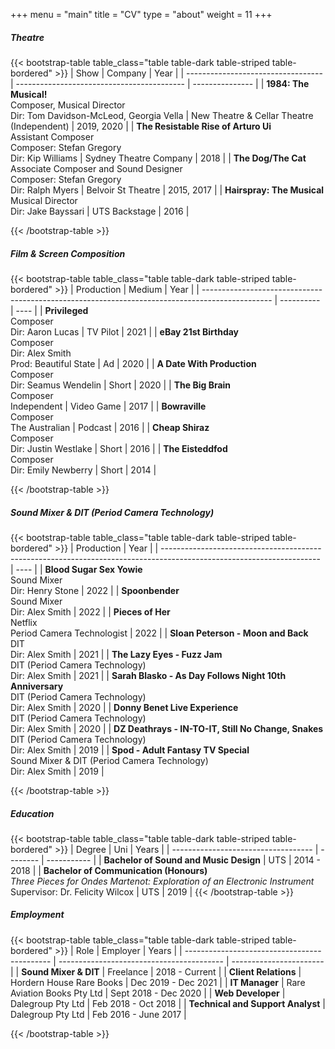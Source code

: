 +++
menu = "main"
title = "CV"
type = "about"
weight = 11
+++

##### Theatre
{{< bootstrap-table table_class="table table-dark table-striped table-bordered" >}}
|            Show                    |    Company                                 |    Year         |
| ---------------------------------- | ------------------------------------------ | --------------- |
| **1984: The Musical!** </br> Composer, Musical Director </br> Dir: Tom Davidson-McLeod, Georgia Vella | New Theatre & Cellar Theatre (Independent) | 2019, 2020      |
| **The Resistable Rise of Arturo Ui**  </br> Assistant Composer  </br> Composer: Stefan Gregory  </br> Dir: Kip Williams   | Sydney Theatre Company | 2018 |
| **The Dog/The Cat**  </br> Associate Composer and Sound Designer  </br> Composer: Stefan Gregory  </br> Dir: Ralph Myers   | Belvoir St Theatre | 2015, 2017 |
| **Hairspray: The Musical**  </br> Musical Director  </br>  Dir: Jake Bayssari   | UTS Backstage | 2016 |

{{< /bootstrap-table >}}

##### Film & Screen Composition
{{< bootstrap-table table_class="table table-dark table-striped table-bordered" >}}
|            Production                                                                           |  Medium    | Year |
| ----------------------------------------------------------------------------------------------- | ---------- | ---- |
| **Privileged** </br> Composer </br> Dir: Aaron Lucas                                            | TV Pilot   | 2021 |
| **eBay 21st Birthday** </br> Composer </br> Dir: Alex Smith </br> Prod: Beautiful State         | Ad         | 2020 |
| **A Date With Production** </br> Composer </br> Dir: Seamus Wendelin                            | Short      | 2020 |
| **The Big Brain** </br> Composer  </br> Independent                                             | Video Game | 2017 |
| **Bowraville** </br> Composer  </br> The Australian                                             | Podcast    | 2016 |
| **Cheap Shiraz** </br> Composer </br> Dir: Justin Westlake                                      | Short      | 2016 |
| **The Eisteddfod** </br> Composer </br> Dir: Emily Newberry                                     | Short      | 2014 |

{{< /bootstrap-table >}}

##### Sound Mixer & DIT (Period Camera Technology)
{{< bootstrap-table table_class="table table-dark table-striped table-bordered" >}}
|            Production                                                                                                 | Year |
| --------------------------------------------------------------------------------------------------------------------- | ---- |
| **Blood Sugar Sex Yowie** </br> Sound Mixer </br> Dir: Henry Stone                                                    | 2022 |
| **Spoonbender** </br> Sound Mixer </br> Dir: Alex Smith                                                               | 2022 |
| **Pieces of Her** </br> Netflix </br> Period Camera Technologist                                                      | 2022 |
| **Sloan Peterson - Moon and Back** </br> DIT </br> Dir: Alex Smith                                                    | 2021 |
| **The Lazy Eyes - Fuzz Jam** </br> DIT (Period Camera Technology) </br> Dir: Alex Smith                               | 2021 |
| **Sarah Blasko - As Day Follows Night 10th Anniversary** </br> DIT (Period Camera Technology) </br> Dir: Alex Smith   | 2020 |
| **Donny Benet Live Experience** </br> DIT (Period Camera Technology) </br> Dir: Alex Smith                            | 2020 |
| **DZ Deathrays - IN-TO-IT, Still No Change, Snakes** </br> DIT (Period Camera Technology) </br> Dir: Alex Smith       | 2019 |
| **Spod - Adult Fantasy TV Special** </br> Sound Mixer & DIT (Period Camera Technology) </br> Dir: Alex Smith    | 2019 |

{{< /bootstrap-table >}}

##### Education
{{< bootstrap-table table_class="table table-dark table-striped table-bordered" >}}
|            Degree                   |   Uni    |    Years       |
| ----------------------------------- | -------- | -----------    |
| **Bachelor of Sound and Music Design**  | UTS      | 2014 - 2018    |
| **Bachelor of Communication (Honours)** </br> *Three Pieces for Ondes Martenot: Exploration of an Electronic Instrument* </br> Supervisor: Dr. Felicity Wilcox | UTS      | 2019           |
{{< /bootstrap-table >}}

##### Employment
{{< bootstrap-table table_class="table table-dark table-striped table-bordered" >}}
|            Role                              |   Employer                                |    Years                 |
| -------------------------------------------- | ----------------------------------------- | -----------------------  |
| **Sound Mixer & DIT**                            | Freelance                                 | 2018 - Current           |
| **Client Relations**                             | Hordern House Rare Books                  | Dec 2019 - Dec 2021       |
| **IT Manager**                                   | Rare Aviation Books Pty Ltd               | Sept 2018 - Dec 2020     |
| **Web Developer**                                | Dalegroup Pty Ltd                         | Feb 2018 - Oct 2018      |
| **Technical and Support Analyst**                | Dalegroup Pty Ltd                         | Feb 2016 - June 2017     |


{{< /bootstrap-table >}}
